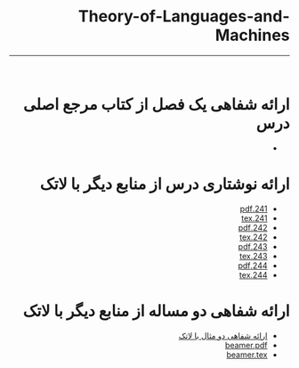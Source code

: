 <div dir="rtl">

# Theory-of-Languages-and-Machines
---

<br>

# ارائه شفاهی یک فصل از کتاب مرجع اصلی درس
- []()

# ارائه نوشتاری درس از منابع دیگر با لاتک
- [241.pdf]()
- [241.tex]()
- [242.pdf]()
- [242.tex]()
- [243.pdf]()
- [243.tex]()
- [244.pdf]()
- [244.tex]()

# ارائه شفاهی دو مساله از منابع دیگر با لاتک
- [ارائه شفاهی دو مثال با لاتک]()
- [beamer.pdf]()
- [beamer.tex]()


